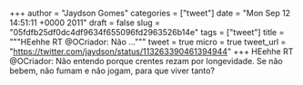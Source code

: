 
+++
author = "Jaydson Gomes"
categories = ["tweet"]
date = "Mon Sep 12 14:51:11 +0000 2011"
draft = false
slug = "05fdfb25df0dc4df9634f655096fd2963526b14e"
tags = ["tweet"]
title = """HEehhe RT @OCriador: Não ..."""
tweet = true
micro = true
tweet_url = "https://twitter.com/jaydson/status/113263390461394944"
+++
HEehhe RT @OCriador: Não entendo porque crentes rezam por longevidade. Se não bebem, não fumam e não jogam, para que viver tanto?
